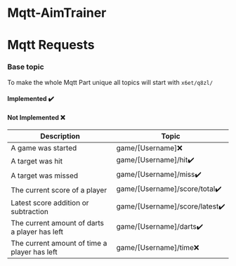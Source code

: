 # Mqtt-AimTrainer

# Mqtt Requests

### Base topic

To make the whole Mqtt Part unique all topics will start with `x6et/q8zl/`
#### Implemented ✔️
#### Not Implemented ❌

Description | Topic
--- | ---
A game was started | game/[Username]❌
A target was hit | game/[Username]/hit✔️
A target was missed | game/[Username]/miss✔️
The current score of a player | game/[Username]/score/total✔️
Latest score addition or subtraction | game/[Username]/score/latest✔️
The current amount of darts a player has left |game/[Username]/darts✔️
The current amount of time a player has left |game/[Username]/time❌

